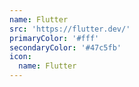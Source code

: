```yaml
---
name: Flutter
src: 'https://flutter.dev/'
primaryColor: '#fff'
secondaryColor: '#47c5fb'
icon:
  name: Flutter
---
```


